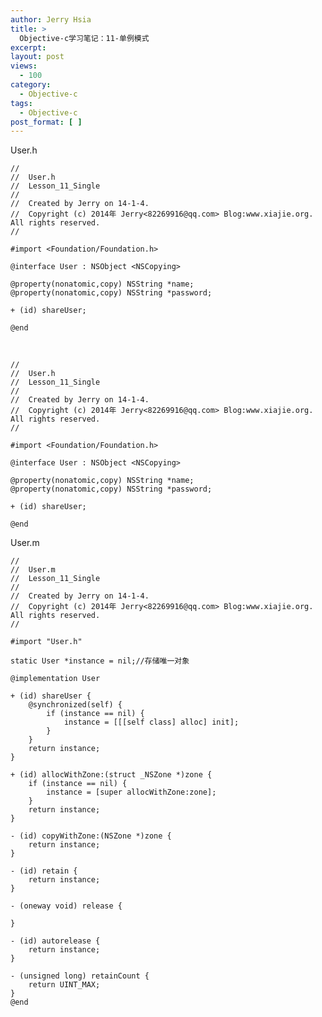 ```yaml
---
author: Jerry Hsia
title: >
  Objective-c学习笔记：11-单例模式
excerpt:
layout: post
views:
  - 100
category:
  - Objective-c
tags:
  - Objective-c
post_format: [ ]
---
```

User.h

    //
    //  User.h
    //  Lesson_11_Single
    //
    //  Created by Jerry on 14-1-4.
    //  Copyright (c) 2014年 Jerry<82269916@qq.com> Blog:www.xiajie.org. All rights reserved.
    //
    
    #import <Foundation/Foundation.h>
    
    @interface User : NSObject <NSCopying>
    
    @property(nonatomic,copy) NSString *name;
    @property(nonatomic,copy) NSString *password;
    
    + (id) shareUser;
    
    @end

 

    //
    //  User.h
    //  Lesson_11_Single
    //
    //  Created by Jerry on 14-1-4.
    //  Copyright (c) 2014年 Jerry<82269916@qq.com> Blog:www.xiajie.org. All rights reserved.
    //
    
    #import <Foundation/Foundation.h>
    
    @interface User : NSObject <NSCopying>
    
    @property(nonatomic,copy) NSString *name;
    @property(nonatomic,copy) NSString *password;
    
    + (id) shareUser;
    
    @end

User.m

    //
    //  User.m
    //  Lesson_11_Single
    //
    //  Created by Jerry on 14-1-4.
    //  Copyright (c) 2014年 Jerry<82269916@qq.com> Blog:www.xiajie.org. All rights reserved.
    //
    
    #import "User.h"
    
    static User *instance = nil;//存储唯一对象
    
    @implementation User
    
    + (id) shareUser {
        @synchronized(self) {
            if (instance == nil) {
                instance = [[[self class] alloc] init];
            }
        }
        return instance;
    }
    
    + (id) allocWithZone:(struct _NSZone *)zone {
        if (instance == nil) {
            instance = [super allocWithZone:zone];
        }
        return instance;
    }
    
    - (id) copyWithZone:(NSZone *)zone {
        return instance;
    }
    
    - (id) retain {
        return instance;
    }
    
    - (oneway void) release {
    
    }
    
    - (id) autorelease {
        return instance;
    }
    
    - (unsigned long) retainCount {
        return UINT_MAX;
    }
    @end

 